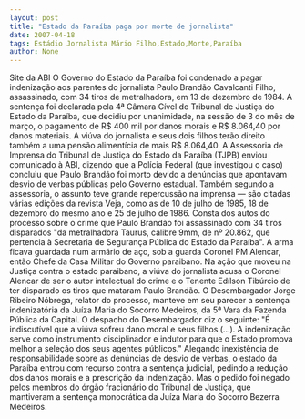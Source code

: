 ```yaml
---
layout: post
title: "Estado da Paraíba paga por morte de jornalista"
date: 2007-04-18
tags: Estádio Jornalista Mário Filho,Estado,Morte,Paraíba
author: None
---
```


Site da ABI 
O Governo do Estado da Paraíba foi condenado a pagar indenização aos parentes do jornalista Paulo Brandão Cavalcanti Filho, assassinado, com 34 tiros de metralhadora, em 13 de dezembro de 1984. A sentença foi declarada pela 4ª Câmara Cível do Tribunal de Justiça do Estado da Paraíba, que decidiu por unanimidade, na sessão de 3 do mês de março, o pagamento de R$ 400 mil por danos morais e R$ 8.064,40 por danos materiais. 
A viúva do jornalista e seus dois filhos terão direito também a uma pensão alimentícia de mais R$ 8.064,40. A Assessoria de Imprensa do Tribunal de Justiça do Estado da Paraíba (TJPB) enviou comunicado à ABI, dizendo que a Polícia Federal (que investigou o caso) concluiu que Paulo Brandão foi morto devido a denúncias que apontavam desvio de verbas públicas pelo Governo estadual. 
Também segundo a assessoria, o assunto teve grande repercussão na imprensa — são citadas várias edições da revista Veja, como as de 10 de julho de 1985, 18 de dezembro do mesmo ano e 25 de julho de 1986. Consta dos autos do processo sobre o crime que Paulo Brandão foi assassinado com 34 tiros disparados \"da metralhadora Taurus, calibre 9mm, de nº 20.862, que pertencia à Secretaria de Segurança Pública do Estado da Paraíba\". A arma ficava guardada num armário de aço, sob a guarda Coronel PM Alencar, então Chefe da Casa Militar do Governo paraibano. Na ação que moveu na Justiça contra o estado paraibano, a viúva do jornalista acusa o Coronel Alencar de ser o autor intelectual do crime e o Tenente Edílson Tibúrcio de ter disparado os tiros que mataram Paulo Brandão. O Desembargador Jorge Ribeiro Nóbrega, relator do processo, manteve em seu parecer a sentença indenizatória da Juíza Maria do Socorro Medeiros, da 5ª Vara da Fazenda Pública da Capital. O despacho do Desembargador diz o seguinte: \"É indiscutível que a viúva sofreu dano moral e seus filhos (...). A indenização serve como instrumento disciplinador e indutor para que o Estado promova melhor a seleção dos seus agentes públicos.\" Alegando inexistência de responsabilidade sobre as denúncias de desvio de verbas, o estado da Paraíba entrou com recurso contra a sentença judicial, pedindo a redução dos danos morais e a prescrição da indenização. Mas o pedido foi negado pelos membros do órgão fracionário do Tribunal de Justiça, que mantiveram a sentença monocrática da Juíza Maria do Socorro Bezerra Medeiros.  